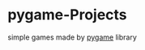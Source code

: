 # pygame-Projects
simple games made by [pygame]([https://www.example.com](https://pypi.org/project/pygame)https://pypi.org/project/pygame) library

